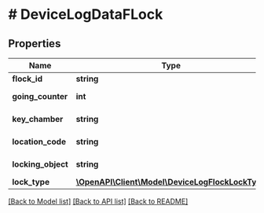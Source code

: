 # # DeviceLogDataFLock

## Properties

Name | Type | Description | Notes
------------ | ------------- | ------------- | -------------
**flock_id** | **string** | Id | [optional]
**going_counter** | **int** | Lock going counter | [optional]
**key_chamber** | **string** | Key chamber | [optional]
**location_code** | **string** | Location code | [optional]
**locking_object** | **string** | Locking object | [optional]
**lock_type** | [**\OpenAPI\Client\Model\DeviceLogFlockLockType**](DeviceLogFlockLockType.md) |  | [optional]

[[Back to Model list]](../../README.md#models) [[Back to API list]](../../README.md#endpoints) [[Back to README]](../../README.md)
